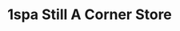 ---
title: "1spa Still A Corner Store"
url: /greenville/1spa-still-a-corner-store/
shop: Kosmetik
---
